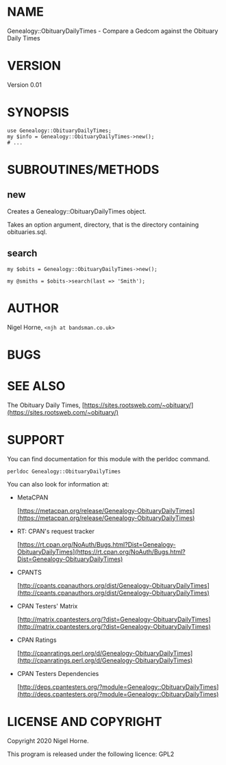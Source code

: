# NAME

Genealogy::ObituaryDailyTimes - Compare a Gedcom against the Obituary Daily Times

# VERSION

Version 0.01

# SYNOPSIS

    use Genealogy::ObituaryDailyTimes;
    my $info = Genealogy::ObituaryDailyTimes->new();
    # ...

# SUBROUTINES/METHODS

## new

Creates a Genealogy::ObituaryDailyTimes object.

Takes an option argument, directory, that is the directory containing obituaries.sql.

## search

    my $obits = Genealogy::ObituaryDailyTimes->new();

    my @smiths = $obits->search(last => 'Smith');

# AUTHOR

Nigel Horne, `<njh at bandsman.co.uk>`

# BUGS

# SEE ALSO

The Obituary Daily Times, [https://sites.rootsweb.com/~obituary/](https://sites.rootsweb.com/~obituary/)

# SUPPORT

You can find documentation for this module with the perldoc command.

    perldoc Genealogy::ObituaryDailyTimes

You can also look for information at:

- MetaCPAN

    [https://metacpan.org/release/Genealogy-ObituaryDailyTimes](https://metacpan.org/release/Genealogy-ObituaryDailyTimes)

- RT: CPAN's request tracker

    [https://rt.cpan.org/NoAuth/Bugs.html?Dist=Genealogy-ObituaryDailyTimes](https://rt.cpan.org/NoAuth/Bugs.html?Dist=Genealogy-ObituaryDailyTimes)

- CPANTS

    [http://cpants.cpanauthors.org/dist/Genealogy-ObituaryDailyTimes](http://cpants.cpanauthors.org/dist/Genealogy-ObituaryDailyTimes)

- CPAN Testers' Matrix

    [http://matrix.cpantesters.org/?dist=Genealogy-ObituaryDailyTimes](http://matrix.cpantesters.org/?dist=Genealogy-ObituaryDailyTimes)

- CPAN Ratings

    [http://cpanratings.perl.org/d/Genealogy-ObituaryDailyTimes](http://cpanratings.perl.org/d/Genealogy-ObituaryDailyTimes)

- CPAN Testers Dependencies

    [http://deps.cpantesters.org/?module=Genealogy::ObituaryDailyTimes](http://deps.cpantesters.org/?module=Genealogy::ObituaryDailyTimes)

# LICENSE AND COPYRIGHT

Copyright 2020 Nigel Horne.

This program is released under the following licence: GPL2
